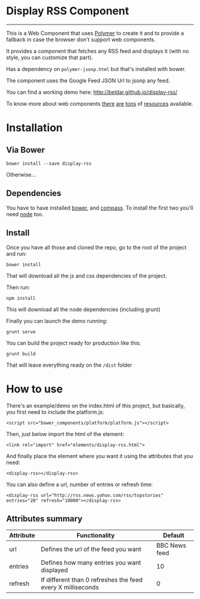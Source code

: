 # Display RSS Component
-------

This is a Web Component that uses [Polymer](http://www.polymer-project.org/) to create it and to provide a fallback in case the browser don't support web components.

It provides a component that fetches any RSS feed and displays it (with no style, you can customize that part).

Has a dependency on `polymer-jsonp.html` but that's installed with bower.

The component uses the Google Feed JSON Url to jsonp any feed.

You can find a working demo here: http://beldar.github.io/display-rss/

To know more about web components [there](http://www.html5rocks.com/en/tutorials/webcomponents/customelements/) [are](http://www.html5rocks.com/en/tutorials/webcomponents/shadowdom/) [tons](http://css-tricks.com/modular-future-web-components/) of [resources](https://www.google.co.uk/search?q=web+components) available.


# Installation

Via Bower
--------

    bower install --save display-rss

Otherwise...

Dependencies
------------

You have to have installed [bower](http://bower.io/), and [compass](http://compass-style.org/install/). To install the first two you'll need [node](http://nodejs.org/) too.

Install
-------

Once you have all those and cloned the repo, go to the root of the project and run:

    bower install
    
That will download all the js and css dependencies of the project.

Then run:

    npm install
    
This will download all the node dependencies (including grunt)

Finally you can launch the demo running:

    grunt serve
    
You can build the project ready for production like this:

    grunt build
    
That will leave everything ready on the `/dist` folder

# How to use

There's an example/demo on the index.html of this project, but basically, you first need to include the platform.js:

    <script src="bower_components/platform/platform.js"></script>
    
Then, just below import the html of the element:

    <link rel="import" href="elements/display-rss.html">
  
And finally place the element where you want it using the attributes that you need:

    <display-rss></display-rss>

You can also define a url, number of entries or refresh time:

    <display-rss url="http://rss.news.yahoo.com/rss/topstories" entries="20" refresh="10000"></display-rss>
    
Attributes summary
-----------

| Attribute | Functionality                        | Default        |
|-----------|--------------------------------------|----------------|
| url  | Defines the url of the feed you want | BBC News feed         |
| entries | Defines how many entries you want displayed          | 10           |
| refresh | If different than 0 refreshes the feed every X milliseconds | 0 |
